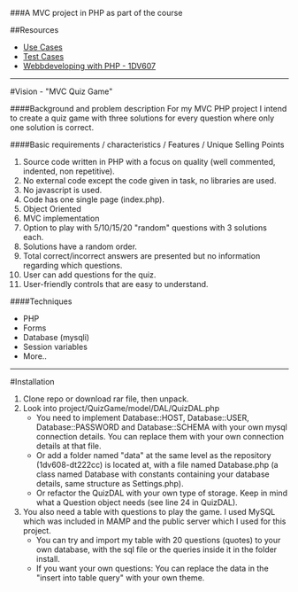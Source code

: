 ###A MVC project in PHP as part of the course 

##Resources
- [Use Cases](https://github.com/dt222cc/1dv608-dt222cc/blob/master/project/usecases.md)
- [Test Cases](https://github.com/dt222cc/1dv608-dt222cc/blob/master/project/testcases.md)
- [Webbdeveloping with PHP - 1DV607](https://coursepress.lnu.se/kurs/webbutveckling-med-php/laborationsmiljo/projekt/)

***

#Vision - "MVC Quiz Game"

####Background and problem description
For my MVC PHP project I intend to create a quiz game with three solutions for every question where only one solution is correct.

####Basic requirements / characteristics / Features / Unique Selling Points
1. Source code written in PHP with a focus on quality (well commented, indented, non repetitive).
2. No external code except the code given in task, no libraries are used.
3. No javascript is used.
4. Code has one single page (index.php).
5. Object Oriented
6. MVC implementation
7. Option to play with 5/10/15/20 "random" questions with 3 solutions each.
8. Solutions have a random order.
9. Total correct/incorrect answers are presented but no information regarding which questions.
10. User can add questions for the quiz.
11. User-friendly controls that are easy to understand.

####Techniques
- PHP
 - Forms
 - Database (mysqli)
 - Session variables
 - More..

***

#Installation
1. Clone repo or download rar file, then unpack.
2. Look into project/QuizGame/model/DAL/QuizDAL.php
	- You need to implement Database::HOST, Database::USER, Database::PASSWORD and Database::SCHEMA with your own mysql connection details. You can replace them with your own connection details at that file.
	- Or add a folder named "data" at the same level as the repository (1dv608-dt222cc) is located at, with a file named Database.php (a class named Database with constants containing your database details, same structure as Settings.php).
	- Or refactor the QuizDAL with your own type of storage. Keep in mind what a Question object needs (see line 24 in QuizDAL).
3. You also need a table with questions to play the game. I used MySQL which was included in MAMP and the public server which I used for this project.
	- You can try and import my table with 20 questions (quotes) to your own database, with the sql file or the queries inside it in the folder install.
	- If you want your own questions: You can replace the data in the "insert into table query" with your own theme.